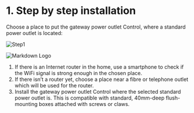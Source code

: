 # 1. Step by step installation
Choose a place to put the gateway power outlet Control, 
where a standard power outlet is located:


![Step1](https://file%2B.vscode-resource.vscode-cdn.net/Users/arvo.paukkunen/Projects/Construction/media/ValenaHubStep1.png?version%3D1682581264122)

![Markdown Logo](https://www.tutorialsandyou.com/images/markdownlogo.png 'Markdown Tutorial')

1. If there is an Internet router in the home, use a smartphone to check if the WiFi 
signal is strong enough in the chosen place.
2. If there isn’t a router yet, choose a place near a fibre or telephone outlet
 which will be used for the router.
3. Install the gateway power outlet Control where the selected standard power 
outlet is. This is compatible with standard, 40mm-deep flush-mounting boxes 
attached with screws or claws.
